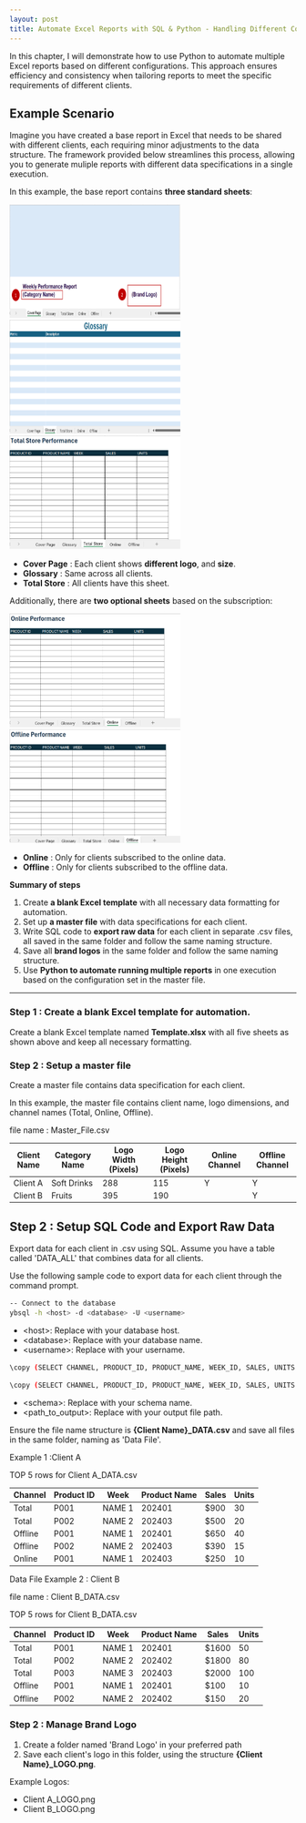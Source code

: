 ```yaml
---
layout: post
title: Automate Excel Reports with SQL & Python - Handling Different Configurations
---
```


In this chapter, I will demonstrate how to use Python to automate multiple Excel reports based on different configurations. This approach ensures efficiency and consistency when tailoring reports to meet the specific requirements of different clients.

## Example Scenario
Imagine you have created a base report in Excel that needs to be shared with different clients, each requiring minor adjustments to the data structure. The framework provided below streamlines this process, allowing you to generate muliple reports with different data specifications in a single execution.

In this example, the base report contains __three standard sheets__:

<img src="/images/Python automate/Cover.png" alt="Cover" width="300" height="200">  <img src="/images/Python automate/Glossary.png" alt="Glossary" width="300" height="200">  <img src="/images/Python automate/tot.png" alt="tot" width="300" height="200">  

* **Cover Page** : Each client shows **different logo**, and **size**.
* **Glossary** : Same across all clients.
* **Total Store** : All clients have this sheet.
     
Additionally, there are **two optional sheets** based on the subscription:

<img src="/images/Python automate/Online.png" alt="Online" width="300" height="200">  <img src="/images/Python automate/Offline.png" alt="Offline" width="300" height="200">

* **Online** : Only for clients subscribed to the online data.
* **Offline** : Only for clients subscribed to the offline data.

**Summary of steps**

1. Create **a blank Excel template** with all necessary data formatting for automation.
2. Set up **a master file** with data specifications for each client.
3. Write SQL code to **export raw data** for each client in separate .csv files, all saved in the same folder and follow the same naming structure.
4. Save all **brand logos** in the same folder and follow the same naming structure.
5. Use **Python to automate running multiple reports** in one execution based on the configuration set in the master file.

---

### Step 1 : Create a blank Excel template for automation.

Create a blank Excel template named **Template.xlsx** with all five sheets as shown above and keep all necessary formatting.

### Step 2 : Setup a master file

Create a master file contains data specification for each client. 

In this example, the master file contains client name, logo dimensions, and channel names (Total, Online, Offline).

file name : Master_File.csv

Client Name  | Category Name | Logo Width (Pixels) | Logo Height (Pixels) | Online Channel | Offline Channel | 
--- | --- | --- | --- | --- | ---
Client A | Soft Drinks | 288 | 115 | Y | Y
Client B | Fruits | 395 | 190 |  | Y


## Step 2 : Setup SQL Code and Export Raw Data

Export data for each client in .csv using SQL. Assume you have a table called 'DATA_ALL' that combines data for all clients.

Use the following sample code to export data for each client through the command prompt.

```bash
-- Connect to the database
ybsql -h <host> -d <database> -U <username>
```

* &lt;host&gt;: Replace with your database host.
* &lt;database&gt;: Replace with your database name.
* &lt;username&gt;: Replace with your username.

```bash
\copy (SELECT CHANNEL, PRODUCT_ID, PRODUCT_NAME, WEEK_ID, SALES, UNITS FROM <schema>.DATA_ALL WHERE CLIENT_NAME = 'Client A' ORDER BY 1,2,3,4) to '<path_to_output>/Client A_DATA.csv' WITH ( FORMAT CSV,HEADER TRUE,DELIMITER ',', ENCODING 'UTF-8');
```

```bash
\copy (SELECT CHANNEL, PRODUCT_ID, PRODUCT_NAME, WEEK_ID, SALES, UNITS FROM <schema>.DATA_ALL WHERE CLIENT_NAME = 'Client B' ORDER BY 1,2,3,4) to '<path_to_output>/Client B_DATA.csv' WITH ( FORMAT CSV,HEADER TRUE,DELIMITER ',', ENCODING 'UTF-8');
```
* &lt;schema&gt;: Replace with your schema name.
* &lt;path_to_output&gt;: Replace with your output file path.

Ensure the file name structure is **{Client Name}_DATA.csv** and save all files in the same folder, naming as 'Data File'.

Example 1 :Client A

TOP 5 rows for Client A_DATA.csv

Channel | Product ID | Week | Product Name | Sales | Units
--- | --- | --- | --- | --- | ---
Total | P001 | NAME 1 | 202401 | $900 | 30
Total | P002 | NAME 2 | 202403 | $500 | 20
Offline | P001 | NAME 1 | 202401 | $650 | 40
Offline | P002 | NAME 2 | 202403 | $390 | 15
Online | P001 | NAME 1 | 202403 | $250 | 10


Data File Example 2 : Client B

file name : Client B_DATA.csv

TOP 5 rows for Client B_DATA.csv

Channel | Product ID | Week | Product Name | Sales | Units
--- | --- | --- | --- | --- | ---
Total | P001 | NAME 1 | 202401 | $1600 | 50
Total | P002 | NAME 2 | 202402 | $1800 | 80
Total | P003 | NAME 3 | 202403 | $2000 | 100
Offline | P001 | NAME 1 | 202401 | $100 | 10
Offline | P002 | NAME 2 | 202402 | $150 | 20


<!-- Data File Example 3 : Client C

file name : Client C_DATA.csv

TOP 5 rows for Client C_DATA.csv

Channel | Product ID | Product Name | Sales | Units
--- | --- | --- | --- | ---
Total | P001 | NAME 1 | $750 | 50
Total | P002 | NAME 2 | $500 | 35
Total | P003 | NAME 3 | $1000 | 100
Total | P004 | NAME 4 | $800 | 80
Total | P005 | NAME 5 | $100 | 70 -->


### Step 2 : Manage Brand Logo

1. Create a folder named 'Brand Logo' in your preferred path
2. Save each client's logo in this folder, using the structure **{Client Name}_LOGO.png**.

Example Logos:

* Client A_LOGO.png
* Client B_LOGO.png






